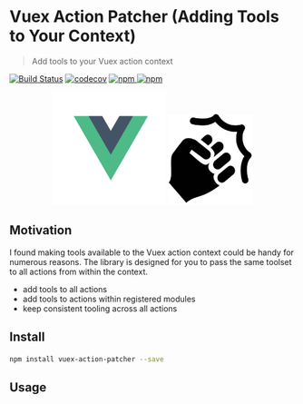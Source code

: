 # Vuex Action Patcher (Adding Tools to Your Context)
> Add tools to your Vuex action context

[![Build Status](https://travis-ci.org/alajfit/vuex-action-patcher.svg?branch=master)](https://travis-ci.org/alajfit/vuex-action-patcher)
[![codecov](https://codecov.io/gh/alajfit/vuex-action-patcher/branch/master/graph/badge.svg)](https://codecov.io/gh/alajfit/vuex-action-patcher)
[![npm](https://img.shields.io/npm/v/vuex-action-patcher.svg) ![npm](https://img.shields.io/npm/dm/vuex-action-patcher.svg)](https://www.npmjs.com/package/vuex-action-patcher)

<p align="center">
    <img width="200" height="200" src="./docs/assets/vue.svg" />
    <img width="150" height="160" src="./docs/assets/action.png" />
</p>

## Motivation

I found making tools available to the Vuex action context could be handy for numerous reasons. The library is designed for you to pass the same toolset to all actions from within the context.

* add tools to all actions
* add tools to actions within registered modules
* keep consistent tooling across all actions

## Install

```bash
npm install vuex-action-patcher --save
```

## Usage

```bash

```